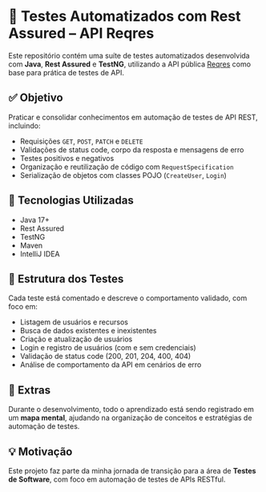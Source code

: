 # 🧪 Testes Automatizados com Rest Assured – API Reqres

Este repositório contém uma suíte de testes automatizados desenvolvida com **Java**, **Rest Assured** e **TestNG**, utilizando a API pública [Reqres](https://reqres.in/) como base para prática de testes de API.

## ✅ Objetivo

Praticar e consolidar conhecimentos em automação de testes de API REST, incluindo:

- Requisições `GET`, `POST`, `PATCH` e `DELETE`
- Validações de status code, corpo da resposta e mensagens de erro
- Testes positivos e negativos
- Organização e reutilização de código com `RequestSpecification`
- Serialização de objetos com classes POJO (`CreateUser`, `Login`)

## 🚀 Tecnologias Utilizadas

- Java 17+
- Rest Assured
- TestNG
- Maven
- IntelliJ IDEA

## 📂 Estrutura dos Testes

Cada teste está comentado e descreve o comportamento validado, com foco em:

- Listagem de usuários e recursos
- Busca de dados existentes e inexistentes
- Criação e atualização de usuários
- Login e registro de usuários (com e sem credenciais)
- Validação de status code (200, 201, 204, 400, 404)
- Análise de comportamento da API em cenários de erro

## 🧠 Extras

Durante o desenvolvimento, todo o aprendizado está sendo registrado em um **mapa mental**, ajudando na organização de conceitos e estratégias de automação de testes.

## 💡 Motivação

Este projeto faz parte da minha jornada de transição para a área de **Testes de Software**, com foco em automação de testes de APIs RESTful.
